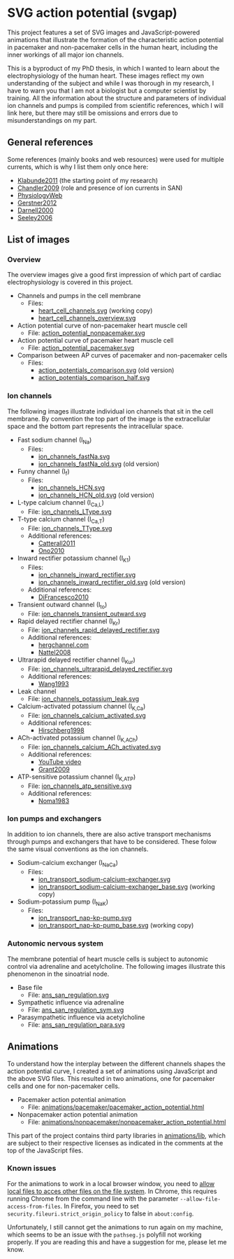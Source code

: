 # SVG action potential (svgap)

This project features a set of SVG images and JavaScript-powered animations that illustrate the formation of the characteristic action potential in pacemaker and non-pacemaker cells in the human heart, including the inner workings of all major ion channels.

This is a byproduct of my PhD thesis, in which I wanted to learn about the electrophysiology of the human heart.
These images reflect my own understanding of the subject and while I was thorough in my research, I have to warn you that I am not a biologist but a computer scientist by training.
All the information about the structure and parameters of individual ion channels and pumps is compiled from scientific references, which I will link here, but there may still be omissions and errors due to misunderstandings on my part.

## General references

Some references (mainly books and web resources) were used for multiple currents, which is why I list them only once here:

* [Klabunde2011](https://isbnsearch.org/isbn/9781451113846) (the starting point of my research)
* [Chandler2009](https://doi.org/10.1161/CIRCULATIONAHA.108.804369) (role and presence of ion currents in SAN)
* [PhysiologyWeb](https://web.archive.org/web/20210611082937/https://www.physiologyweb.com/lecture_notes/neuronal_action_potential/neuronal_action_potential_important_features.html)
* [Gerstner2012](https://doi.org/10.1017/CBO9780511815706)
* [Darnell2000](https://isbnsearch.org/isbn/0716731363)
* [Seeley2006](https://isbnsearch.org/isbn/9780073228051)

## List of images

### Overview

The overview images give a good first impression of which part of cardiac electrophysiology is covered in this project.

* Channels and pumps in the cell membrane
  * Files:
    * [heart_cell_channels.svg](heart_cell_channels.svg) (working copy)
    * [heart_cell_channels_overview.svg](heart_cell_channels_overview.svg)
* Action potential curve of non-pacemaker heart muscle cell
  * File: [action_potential_nonpacemaker.svg](action_potential_nonpacemaker.svg)
* Action potential curve of pacemaker heart muscle cell
  * File: [action_potential_pacemaker.svg](action_potential_pacemaker.svg)
* Comparison between AP curves of pacemaker and non-pacemaker cells
  * Files:
    * [action_potentials_comparison.svg](action_potentials_comparison.svg) (old version)
    * [action_potentials_comparison_half.svg](action_potentials_comparison_half.svg)

### Ion channels

The following images illustrate individual ion channels that sit in the cell membrane.
By convention the top part of the image is the extracellular space and the bottom part represents the intracellular space.

* Fast sodium channel (I<sub>Na</sub>)
  * Files:
    * [ion_channels_fastNa.svg](ion_channels_fastNa.svg)
    * [ion_channels_fastNa_old.svg](ion_channels_fastNa_old.svg) (old version)
* Funny channel (I<sub>f</sub>)
  * Files:
    * [ion_channels_HCN.svg](ion_channels_HCN.svg)
    * [ion_channels_HCN_old.svg](ion_channels_HCN_old.svg) (old version)
* L-type calcium channel (I<sub>Ca,L</sub>)
  * File: [ion_channels_LType.svg](ion_channels_LType.svg)
* T-type calcium channel (I<sub>Ca,T</sub>)
  * File: [ion_channels_TType.svg](ion_channels_TType.svg)
  * Additional references:
    * [Catterall2011](https://doi.org/10.1101/cshperspect.a003947)
    * [Ono2010](https://doi.org/10.1016/j.yjmcc.2009.08.021)
* Inward rectifier potassium channel (I<sub>K1</sub>)
  * Files: 
    * [ion_channels_inward_rectifier.svg](ion_channels_inward_rectifier.svg)
    * [ion_channels_inward_rectifier_old.svg](ion_channels_inward_rectifier_old.svg) (old version)
  * Additional references:
    * [DiFrancesco2010](https://doi.org/10.1161/CIRCRESAHA.109.208041)
* Transient outward channel (I<sub>to</sub>)
  * File: [ion_channels_transient_outward.svg](ion_channels_transient_outward.svg)
* Rapid delayed rectifier channel (I<sub>Kr</sub>)
  * File: [ion_channels_rapid_delayed_rectifier.svg](ion_channels_rapid_delayed_rectifier.svg)
  * Additional references:
    * [hergchannel.com](https://web.archive.org/web/20190806143620/http://hergchannel.com/)
    * [Nattel2008](https://doi.org/10.1113/jphysiol.2008.163089)
* Ultrarapid delayed rectifier channel (I<sub>Kur</sub>)
  * File: [ion_channels_ultrarapid_delayed_rectifier.svg](ion_channels_ultrarapid_delayed_rectifier.svg)
  * Additional references:
    * [Wang1993](https://www.ahajournals.org/doi/abs/10.1161/01.res.73.6.1061)
* Leak channel
  * File: [ion_channels_potassium_leak.svg](ion_channels_potassium_leak.svg)
* Calcium-activated potassium channel (I<sub>K,Ca</sub>)
  * File: [ion_channels_calcium_activated.svg](ion_channels_calcium_activated.svg)
  * Additional references:
    * [Hirschberg1998](https://doi.org/10.1085/jgp.111.4.565)
* ACh-activated potassium channel (I<sub>K,ACh</sub>)
  * File: [ion_channels_calcium_ACh_activated.svg](ion_channels_calcium_ACh_activated.svg)
  * Additional references:
    * [YouTube video](https://www.youtube.com/watch?v=tTY1VNDYtdE)
    * [Grant2009](https://doi.org/10.1161/CIRCEP.108.789081)
* ATP-sensitive potassium channel (I<sub>K,ATP</sub>)
  * File: [ion_channels_atp_sensitive.svg](ion_channels_atp_sensitive.svg)
  * Additional references:
    * [Noma1983](https://doi.org/10.1038/305147a0)

### Ion pumps and exchangers

In addition to ion channels, there are also active transport mechanisms through pumps and exchangers that have to be considered.
These folow the same visual conventions as the ion channels.

* Sodium-calcium exchanger (I<sub>NaCa</sub>)
  * Files:
    * [ion_transport_sodium-calcium-exchanger.svg](ion_transport_sodium-calcium-exchanger.svg)
    * [ion_transport_sodium-calcium-exchanger_base.svg](ion_transport_sodium-calcium-exchanger_base.svg) (working copy)
* Sodium-potassium pump (I<sub>NaK</sub>)
  * Files:
    * [ion_transport_nap-kp-pump.svg](ion_transport_nap-kp-pump.svg)
    * [ion_transport_nap-kp-pump_base.svg](ion_transport_nap-kp-pump_base.svg) (working copy)

### Autonomic nervous system

The membrane potential of heart muscle cells is subject to autonomic control via adrenaline and acetylcholine.
The following images illustrate this phenomenon in the sinoatrial node.

* Base file
  * File: [ans_san_regulation.svg](ans_san_regulation.svg)
* Sympathetic influence via adrenaline
  * File: [ans_san_regulation_sym.svg](ans_san_regulation_sym.svg)
* Parasympathetic influence via acetylcholine
  * File: [ans_san_regulation_para.svg](ans_san_regulation_para.svg)

## Animations

To understand how the interplay between the different channels shapes the action potential curve, I created a set of animations using JavaScript and the above SVG files.
This resulted in two animations, one for pacemaker cells and one for non-pacemaker cells.

* Pacemaker action potential animation
  * File: [animations/pacemaker/pacemaker_action_potential.html](animations/pacemaker/pacemaker_action_potential.html)
* Nonpacemaker action potential animation
  * File: [animations/nonpacemaker/nonpacemaker_action_potential.html](animations/nonpacemaker/nonpacemaker_action_potential.html)

This part of the project contains third party libraries in [animations/lib](animations/lib), which are subject to their respective licenses as indicated in the comments at the top of the JavaScript files.

### Known issues

For the animations to work in a local browser window, you need to [allow local files to acces other files on the file system](https://stackoverflow.com/questions/22529398/getsvgdocument-returns-null-in-firefox-and-chrome).
In Chrome, this requires running Chrome from the command line with the parameter `--allow-file-access-from-files`.
In Firefox, you need to set `security.fileuri.strict_origin_policy` to false in `about:config`.

Unfortunately, I still cannot get the animations to run again on my machine, which seems to be an issue with the `pathseg.js` polyfill not working properly.
If you are reading this and have a suggestion for me, please let me know.